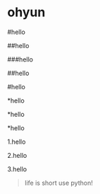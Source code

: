 # ohyun

#hello

##hello

###hello

##hello

#hello

*hello

*hello

*hello

1.hello

2.hello

3.hello

> life is short use python!
